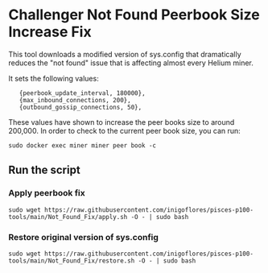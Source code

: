 # Challenger Not Found Peerbook Size Increase Fix 

This tool downloads a modified version of sys.config that dramatically reduces the "not found" issue that is affecting almost every Helium miner.

It sets the following values:

```
   {peerbook_update_interval, 180000},
   {max_inbound_connections, 200},
   {outbound_gossip_connections, 50},
```

These values have shown to increase the peer books size to around 200,000. In order to check to the current peer book size, you can run:

    sudo docker exec miner miner peer book -c


## Run the script

### Apply peerbook fix 

    sudo wget https://raw.githubusercontent.com/inigoflores/pisces-p100-tools/main/Not_Found_Fix/apply.sh -O - | sudo bash

### Restore original version of sys.config 

    sudo wget https://raw.githubusercontent.com/inigoflores/pisces-p100-tools/main/Not_Found_Fix/restore.sh -O - | sudo bash